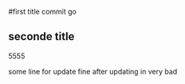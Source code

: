 #first title commit
go 

## seconde title
5555

some line for update fine after updating in very bad